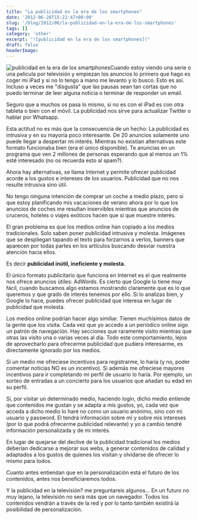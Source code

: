 ```yaml
---
title: "La publicidad en la era de los smartphones"
date: '2012-06-28T15:22:47+00:00'
slug: '/blog/2012/06/la-publicidad-en-la-era-de-los-smartphones'
tags: []
category: 'other'
excerpt: "![publicidad en la era de los smartphones]("
draft: false
headerImage:
---
```

![publicidad en la era de los smartphones](http://static.squarespace.com/static/5303797ae4b0c6ad9e43f072/5303ce80e4b0400995a883d6/5303cf4fe4b0400995a88c38/1392758607118/publicidad-300x258.jpeg?format=original "publicidad")Cuando estoy viendo una serie o una película por televisión y empiezan los anuncios lo primero que hago es coger mi iPad y si no lo tengo a mano me levanto y lo busco. Esto es así. Incluso a veces me "disgusta" que las pausas sean tan cortas que no puedo terminar de leer alguna noticia o terminar de responder un email.<!--more-->

Seguro que a muchos os pasa lo mismo, si no es con el iPad es con otra tableta o bien con el móvil. La publicidad nos sirve para actualizar Twitter o hablar por Whatsapp.

Esta actitud no es más que la consecuencia de un hecho: La publicidad es intrusiva y en su mayoría poco interesante. De 20 anuncios solamente uno puede llegar a despertar mi interés.  Mientras no existían alternativas este formato funcionaba bien (era el único disponible). Te anuncias en un programa que ven 2 millones de personas esperando que al menos un 1% esté interesado (no os recuerda esto al spam?).

Ahora hay alternativas, se llama Internet y permite ofrecer publicidad acorde a los gustos e intereses de los usuarios. Publicidad que no nos resulte intrusiva sino útil.

No tengo ninguna intención de comprar un coche a medio plazo, pero si que estoy planificando mis vacaciones de verano ahora por lo que los anuncios de coches me resultan inservibles mientras que anuncios de cruceros, hoteles o viajes exóticos hacen que sí que muestre interés.

El gran problema es que los medios online han copiado a los medios tradicionales. Solo saben poner publicidad intrusiva y molesta. Imágenes que se despliegan tapando el texto para forzarnos a verlos, banners que aparecen por todas partes en los artículos buscando desviar nuestra atención hacia ellos.

Es decir **publicidad inútil, ineficiente y molesta.**

El único formato publicitario que funciona en Internet es el que realmente nos ofrece anuncios útiles: AdWords. Es cierto que Google lo tiene muy fácil, cuando buscamos algo estamos mostrando claramente que es lo que queremos y que grado de interés tenemos por ello. Si lo analizas bien, y Google lo hace, puedes ofrecer publicidad que interesa en lugar de publicidad que molesta.

Los medios online podrían hacer algo similiar. Tienen muchísimos datos de la gente que los visita. Cada vez que yo accedo a un periódico online sigo un patrón de navegación. Hay secciones que raramente visito mientras que otras las visito una o varias veces al día. Todo este comportamiento, lejos de aprovecharlo para ofrecerme publicidad que pudiera interesarme, es directamente ignorado por los medios.

Si un medio me ofreciese incentivos para registrarme, lo haría (y no, poder comentar noticias NO es un incentivo). Si además me ofreciese mayores incentivos para ir completando mi perfil de usuario lo haría. Por ejemplo, un sorteo de entradas a un concierto para los usuarios que añadan su edad en su perfil.

Si, por visitar un determinado medio, haciendo login, dicho medio entiende que contenidos me gustan y se adapta a mis gustos, yo, cada vez que acceda a dicho medio lo haré no como un usuario anónimo, sino con mi usuario y password. El tendrá información sobre mí y sobre mis intereses (por lo que podrá ofrecerme publicidad relevante) y yo a cambio tendré información personalizada y de mi interés.

En lugar de quejarse del declive de la publicidad tradicional los medios deberían dedicarse a mejorar sus webs, a generar contenidos de calidad y adaptados a los gustos de quienes los visitan y olvidarse de ofrecer lo mismo para todos.

Cuanto antes entiendan que en la personalización está el futuro de los contenidos, antes nos beneficiaremos todos.

Y la publicidad en la televisión? me preguntareis algunos... En un futuro no muy lejano, la televisión no será más que un navegador. Todos los contenidos vendrán a través de la red y por lo tanto también existirá la posibilidad de personalización.
